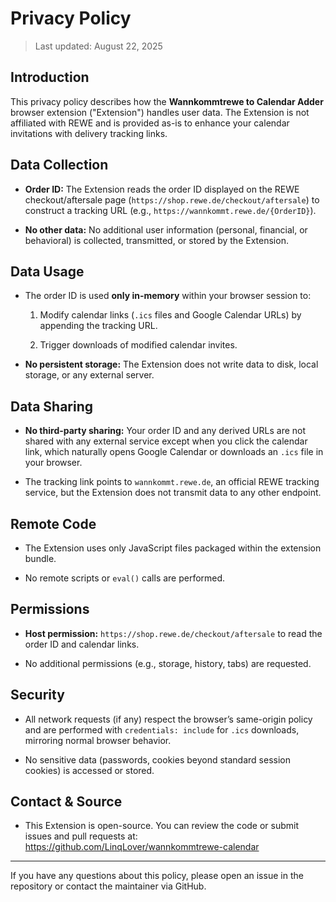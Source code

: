 # Privacy Policy

> Last updated: August 22, 2025

## Introduction

This privacy policy describes how the **Wannkommtrewe to Calendar Adder** browser extension ("Extension") handles user data. The Extension is not affiliated with REWE and is provided as-is to enhance your calendar invitations with delivery tracking links.

## Data Collection

- **Order ID:** The Extension reads the order ID displayed on the REWE checkout/aftersale page (`https://shop.rewe.de/checkout/aftersale`) to construct a tracking URL (e.g., `https://wannkommt.rewe.de/{OrderID}`).

- **No other data:** No additional user information (personal, financial, or behavioral) is collected, transmitted, or stored by the Extension.

## Data Usage

- The order ID is used **only in-memory** within your browser session to:

  1. Modify calendar links (`.ics` files and Google Calendar URLs) by appending the tracking URL.

  2. Trigger downloads of modified calendar invites.

- **No persistent storage:** The Extension does not write data to disk, local storage, or any external server.

## Data Sharing

- **No third-party sharing:** Your order ID and any derived URLs are not shared with any external service except when you click the calendar link, which naturally opens Google Calendar or downloads an `.ics` file in your browser.

- The tracking link points to `wannkommt.rewe.de`, an official REWE tracking service, but the Extension does not transmit data to any other endpoint.

## Remote Code

- The Extension uses only JavaScript files packaged within the extension bundle.

- No remote scripts or `eval()` calls are performed.

## Permissions

- **Host permission:** `https://shop.rewe.de/checkout/aftersale` to read the order ID and calendar links.

- No additional permissions (e.g., storage, history, tabs) are requested.

## Security

- All network requests (if any) respect the browser’s same-origin policy and are performed with `credentials: include` for `.ics` downloads, mirroring normal browser behavior.

- No sensitive data (passwords, cookies beyond standard session cookies) is accessed or stored.

## Contact & Source

- This Extension is open-source. You can review the code or submit issues and pull requests at:
https://github.com/LinqLover/wannkommtrewe-calendar

---

If you have any questions about this policy, please open an issue in the repository or contact the maintainer via GitHub.
